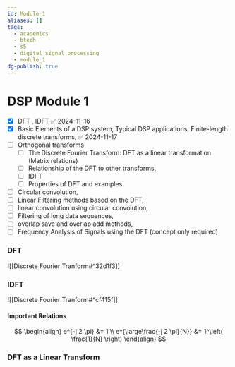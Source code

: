 ```yaml
---
id: Module 1
aliases: []
tags:
  - academics
  - btech
  - s5
  - digital_signal_processing
  - module_1
dg-publish: true
---
```

# DSP Module 1

- [x] DFT , IDFT ✅ 2024-11-16
- [x] Basic Elements of a DSP system, Typical DSP applications, Finite-length discrete transforms, ✅ 2024-11-17
- [ ] Orthogonal transforms 
	- [ ] The Discrete Fourier Transform: DFT as a linear transformation (Matrix relations)
	- [ ] Relationship of the DFT to other transforms,
	- [ ] IDFT
	- [ ] Properties of DFT and examples.
- [ ] Circular convolution,
- [ ] Linear Filtering methods based on the DFT,
- [ ] linear convolution using circular convolution,
- [ ] Filtering of long data sequences,
- [ ] overlap save and overlap add methods,
- [ ] Frequency Analysis of Signals using the DFT (concept only required)

### DFT 

![[Discrete Fourier Tranform#^32d1f3]]

### IDFT
![[Discrete Fourier Tranform#^cf415f]]

#### Important Relations 
$$
\begin{align}
e^{-j 2 \pi} &= 1 \\
e^{\large\frac{-j 2 \pi}{N}} &= 1^\left( \frac{1}{N} \right)
\end{align}
$$

### DFT as a Linear Transform

